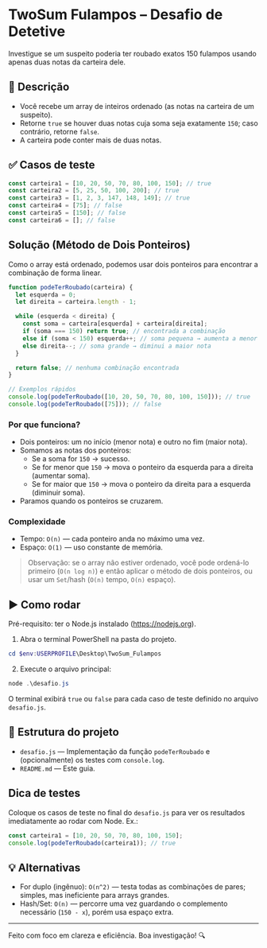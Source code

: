 # TwoSum Fulampos – Desafio de Detetive 

Investigue se um suspeito poderia ter roubado exatos 150 fulampos usando apenas duas notas da carteira dele.

## 📝 Descrição

- Você recebe um array de inteiros ordenado (as notas na carteira de um suspeito).
- Retorne `true` se houver duas notas cuja soma seja exatamente `150`; caso contrário, retorne `false`.
- A carteira pode conter mais de duas notas.

## ✅ Casos de teste

```js
const carteira1 = [10, 20, 50, 70, 80, 100, 150]; // true
const carteira2 = [5, 25, 50, 100, 200]; // true
const carteira3 = [1, 2, 3, 147, 148, 149]; // true
const carteira4 = [75]; // false
const carteira5 = [150]; // false
const carteira6 = []; // false
```

##  Solução (Método de Dois Ponteiros)

Como o array está ordenado, podemos usar dois ponteiros para encontrar a combinação de forma linear.

```js
function podeTerRoubado(carteira) {
  let esquerda = 0;
  let direita = carteira.length - 1;

  while (esquerda < direita) {
    const soma = carteira[esquerda] + carteira[direita];
    if (soma === 150) return true; // encontrada a combinação
    else if (soma < 150) esquerda++; // soma pequena → aumenta a menor nota
    else direita--; // soma grande → diminui a maior nota
  }

  return false; // nenhuma combinação encontrada
}

// Exemplos rápidos
console.log(podeTerRoubado([10, 20, 50, 70, 80, 100, 150])); // true
console.log(podeTerRoubado([75])); // false
```

### Por que funciona?

- Dois ponteiros: um no início (menor nota) e outro no fim (maior nota).
- Somamos as notas dos ponteiros:
  - Se a soma for `150` → sucesso.
  - Se for menor que `150` → mova o ponteiro da esquerda para a direita (aumentar soma).
  - Se for maior que `150` → mova o ponteiro da direita para a esquerda (diminuir soma).
- Paramos quando os ponteiros se cruzarem.

### Complexidade

- Tempo: `O(n)` — cada ponteiro anda no máximo uma vez.
- Espaço: `O(1)` — uso constante de memória.

> Observação: se o array não estiver ordenado, você pode ordená-lo primeiro (`O(n log n)`) e então aplicar o método de dois ponteiros, ou usar um `Set`/hash (`O(n)` tempo, `O(n)` espaço).

## ▶️ Como rodar

Pré-requisito: ter o Node.js instalado (https://nodejs.org).

1. Abra o terminal PowerShell na pasta do projeto.

```powershell
cd $env:USERPROFILE\Desktop\TwoSum_Fulampos
```

2. Execute o arquivo principal:

```powershell
node .\desafio.js
```

O terminal exibirá `true` ou `false` para cada caso de teste definido no arquivo `desafio.js`.

## 📁 Estrutura do projeto

- `desafio.js` — Implementação da função `podeTerRoubado` e (opcionalmente) os testes com `console.log`.
- `README.md` — Este guia.


  
##  Dica de testes

Coloque os casos de teste no final do `desafio.js` para ver os resultados imediatamente ao rodar com Node. Ex.:

```js
const carteira1 = [10, 20, 50, 70, 80, 100, 150];
console.log(podeTerRoubado(carteira1)); // true
```

## 💡 Alternativas

- For duplo (ingênuo): `O(n^2)` — testa todas as combinações de pares; simples, mas ineficiente para arrays grandes.
- Hash/Set: `O(n)` — percorre uma vez guardando o complemento necessário (`150 - x`), porém usa espaço extra.

---

Feito com foco em clareza e eficiência. Boa investigação! 🔍
